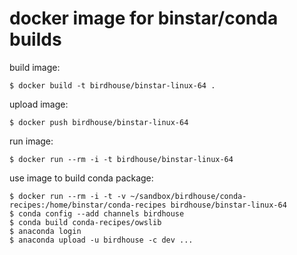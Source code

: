 # docker image for binstar/conda builds

build image:

    $ docker build -t birdhouse/binstar-linux-64 .


upload image:

    $ docker push birdhouse/binstar-linux-64

run image:

    $ docker run --rm -i -t birdhouse/binstar-linux-64

use image to build conda package:

    $ docker run --rm -i -t -v ~/sandbox/birdhouse/conda-recipes:/home/binstar/conda-recipes birdhouse/binstar-linux-64
    $ conda config --add channels birdhouse
    $ conda build conda-recipes/owslib
    $ anaconda login
    $ anaconda upload -u birdhouse -c dev ...
